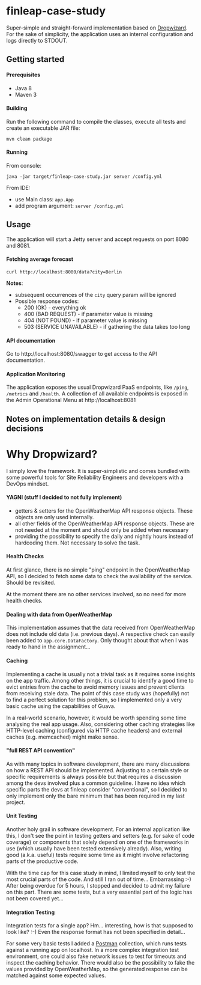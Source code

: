 # finleap-case-study
Super-simple and straight-forward implementation based on [Dropwizard](http://www.dropwizard.io/). For the sake of 
simplicity, the application uses an internal configuration and logs directly to STDOUT. 


## Getting started

#### Prerequisites
- Java 8
- Maven 3

#### Building
Run the following command to compile the classes, execute all tests and create an executable JAR file:
```
mvn clean package
```

#### Running
From console:
```
java -jar target/finleap-case-study.jar server /config.yml
```

From IDE:
- use Main class: `app.App`
- add program argument: `server /config.yml`


## Usage
The application will start a Jetty server and accept requests on port 8080 and 8081. 

#### Fetching average forecast 
```
curl http://localhost:8080/data?city=Berlin
```
**Notes**:
- subsequent occurrences of the `city` query param will be ignored
- Possible response codes:
    - 200 (OK) - everything ok
    - 400 (BAD REQUEST) - if parameter value is missing
    - 404 (NOT FOUND) - if parameter value is missing
    - 503 (SERVICE UNAVAILABLE) - if gathering the data takes too long

#### API documentation
Go to http://localhost:8080/swagger to get access to the API documentation.

#### Application Monitoring
The application exposes the usual Dropwizard PaaS endpoints, like `/ping`, `/metrics` and `/health`. A collection of 
all available endpoints is exposed in the Admin Operational Menu at http://localhost:8081


## Notes on implementation details & design decisions

# Why Dropwizard?
I simply love the framework. It is super-simplistic and comes bundled with some powerful tools for Site Reliability 
Engineers and developers with a DevOps mindset. 
     
#### YAGNI (stuff I decided to not fully implement) 
- getters & setters for the OpenWeatherMap API response objects. These objects are only used internally.     
- all other fields of the OpenWeatherMap API response objects. These are not needed at the moment and should only be 
added when necessary
- providing the possibility to specify the daily and nightly hours instead of hardcoding them. Not necessary to solve
the task.
  
#### Health Checks
At first glance, there is no simple "ping" endpoint in the OpenWeatherMap API, so I decided to fetch some data to check
the availability of the service. Should be revisited.

At the moment there are no other services involved, so no need for more health checks.

#### Dealing with data from OpenWeatherMap
This implementation assumes that the data received from OpenWeatherMap does not include old data (i.e. previous days).
A respective check can easily been added to `app.core.DataFactory`. Only thought about that when I was ready to hand in
the assignment... 

#### Caching
Implementing a cache is usually not a trivial task as it requires some insights on the app traffic. 
Among other things, it is crucial to identify a good time to evict entries from the cache to avoid memory issues and 
prevent clients from receiving stale data. The point of this case study was (hopefully) not to find a perfect solution 
for this problem, so I implemented only a very basic cache using the capabilities of Guava.

In a real-world scenario, however, it would be worth spending some time analysing the real app usage. Also, considering 
other caching strategies like HTTP-level caching (configured via HTTP cache headers) and external caches 
(e.g. memcached) might make sense. 

#### "full REST API convention"
As with many topics in software development, there are many discussions on how a REST API should be implemented. 
Adjusting to a certain style or specific requirements is always possible but that requires a discussion among the devs
involved plus a common guideline. I have no idea which specific parts the devs at finleap consider "conventional", so I
decided to only implement only the bare minimum that has been required in my last project.

#### Unit Testing
Another holy grail in software development. For an internal application like this, I don't see the point in testing 
getters and setters (e.g. for sake of code coverage) or components that solely depend on one of the frameworks in use
(which usually have been tested extensively already). Also, writing good (a.k.a. useful) tests require some time as it
might involve refactoring parts of the productive code.
 
With the time cap for this case study in mind, I limited myself to only test the most crucial parts of the code. And 
still I ran out of time... Embarrassing :-) After being overdue for 5 hours, I stopped and decided to admit my failure
on this part. There are some tests, but a very essential part of the logic has not been covered yet...  

#### Integration Testing
Integration tests for a single app? Hm... interesting, how is that supposed to look like? :-) Even the response format
has not been specified in detail... 

For some very basic tests I added a [Postman](https://www.getpostman.com/) collection, which runs tests against a 
running app on localhost. In a more complex integration test environment, one could also fake network issues to test for
timeouts and inspect the caching behavior. There would also be the possibility to fake the values provided by 
OpenWeatherMap, so the generated response can be matched against some expected values.
